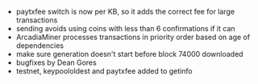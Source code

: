 * paytxfee switch is now per KB, so it adds the correct fee for large transactions
* sending avoids using coins with less than 6 confirmations if it can
* ArcadiaMiner processes transactions in priority order based on age of dependencies
* make sure generation doesn't start before block 74000 downloaded
* bugfixes by Dean Gores
* testnet, keypoololdest and paytxfee added to getinfo
